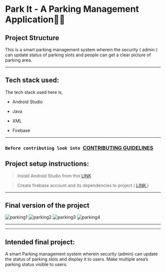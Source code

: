 #  Park It - A Parking Management Application🚗🚕

## Project Structure
This is a smart parking management system wherein the security ( admin ) can update status of parking slots and people can get a clear picture of parking area.


---

## Tech stack used:

The tech stack used here is,

- Android Studio

- Java

- XML

- Firebase

---

### `Before contributing look into `[CONTRIBUTING GUIDELINES](./CONTRIBUTING.md)


## Project setup instructions:

> Install Android Studio from this <a href="https://developer.android.com/studio/install?authuser=1"> LINK </a>

> Create firebase account and its dependencies to project ( <a href="https://www.youtube.com/watch?v=5Sf51Pl8mS0"> LINK </a> )

---
## Final version of the project
![parking1](https://user-images.githubusercontent.com/108210777/194768792-9668280b-c3d0-4a7e-964e-0b51b053cbcc.png)
![parking2](https://user-images.githubusercontent.com/108210777/194768794-99a0f101-74d3-45ed-8fc6-dc5aff4ffd3d.png)
![parking3](https://user-images.githubusercontent.com/108210777/194768801-e5f75f24-5487-4b14-8559-f579f9f43f13.png)
![parking4](https://user-images.githubusercontent.com/108210777/194768805-010b2315-56d0-4fa1-839a-51ec438b5ffa.png)


 ---




---

## Intended final project:
A smart Parking management system wherein security (admin) can update the status of parking slots and display it to users. Make multiple area’s parking status visible to users.

